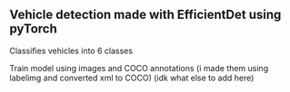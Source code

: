 ## Vehicle detection made with EfficientDet using pyTorch
Classifies vehicles into 6 classes

Train model using images and COCO annotations (i made them using labelimg and converted xml to COCO)
(idk what else to add here)
